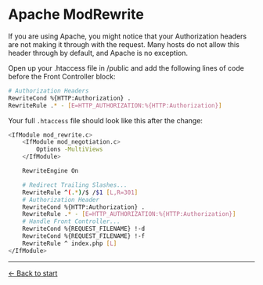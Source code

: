 # Apache ModRewrite

If you are using Apache, you might notice that your Authorization headers are not making it through with the request.  Many hosts do not allow this header through by default, and Apache is no exception.

Open up your .htaccess file in /public and add the following lines of code before the Front Controller block:

```sh
# Authorization Headers
RewriteCond %{HTTP:Authorization} .
RewriteRule .* - [E=HTTP_AUTHORIZATION:%{HTTP:Authorization}]
```

Your full `.htaccess` file should look like this after the change:

```sh
<IfModule mod_rewrite.c>
    <IfModule mod_negotiation.c>
        Options -MultiViews
    </IfModule>

    RewriteEngine On

    # Redirect Trailing Slashes...
    RewriteRule ^(.*)/$ /$1 [L,R=301]
    # Authorization Header
    RewriteCond %{HTTP:Authorization} .
    RewriteRule .* - [E=HTTP_AUTHORIZATION:%{HTTP:Authorization}]
    # Handle Front Controller...
    RewriteCond %{REQUEST_FILENAME} !-d
    RewriteCond %{REQUEST_FILENAME} !-f
    RewriteRule ^ index.php [L]
</IfModule>
```

---

[&larr; Back to start](../README.md)
